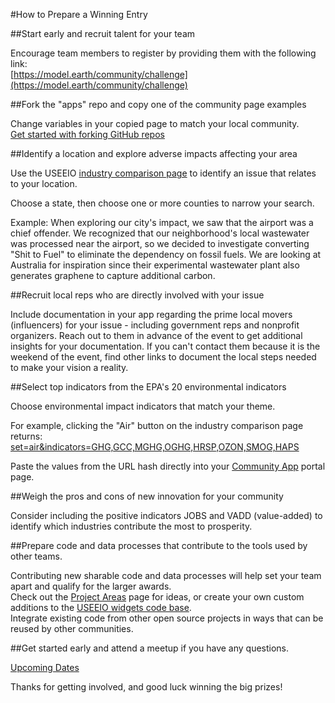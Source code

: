 #How to Prepare a Winning Entry

##Start early and recruit talent for your team

Encourage team members to register by providing them with the following link:  
[https://model.earth/community/challenge](https://model.earth/community/challenge)  

##Fork the "apps" repo and copy one of the community page examples

Change variables in your copied page to match your local community.  
[Get started with forking GitHub repos](../../../localsite/start/)  

##Identify a location and explore adverse impacts affecting your area

Use the USEEIO [industry comparison page](https://model.earth/localsite/info/) to identify an issue that relates to your location.  

Choose a state, then choose one or more counties to narrow your search.  

Example: When exploring our city's impact, we saw that the airport was a chief offender. We recognized that our neighborhood's local wastewater was processed near the airport, so we decided to investigate converting "Shit to Fuel" to eliminate the dependency on fossil fuels.  We are looking at Australia for inspiration since their experimental wastewater plant also generates graphene to capture additional carbon.

##Recruit local reps who are directly involved with your issue

Include documentation in your app regarding the prime local movers (influencers) for your issue - including government reps and nonprofit organizers. Reach out to them in advance of the event to get additional insights for your documentation. If you can't contact them because it is the weekend of the event, find other links to document the local steps needed to make your vision a reality.  

##Select top indicators from the EPA's 20 environmental indicators

Choose environmental impact indicators that match your theme.  

For example, clicking the "Air" button on the industry comparison page returns:  
[set=air&indicators=GHG,GCC,MGHG,OGHG,HRSP,OZON,SMOG,HAPS](../../../localsite/info/#set=air&indicators=GHG,GCC,MGHG,OGHG,HRSP,OZON,SMOG,HAPS)

Paste the values from the URL hash directly into your [Community App](../../../apps/) portal page.  

##Weigh the pros and cons of new innovation for your community

Consider including the positive indicators JOBS and VADD (value-added) to identify which industries contribute the most to prosperity.  

##Prepare code and data processes that contribute to the tools used by other teams.

Contributing new sharable code and data processes will help set your team apart and qualify for the larger awards.  
Check out the [Project Areas](../../../community/projects/) page for ideas, or create your own custom additions to the [USEEIO widgets code base](../../../io/charts/).  
Integrate existing code from other open source projects in ways that can be reused by other communities.  

##Get started early and attend a meetup if you have any questions.

[Upcoming Dates](../../../community/challenge/meetups/)  

Thanks for getting involved, and good luck winning the big prizes!  



